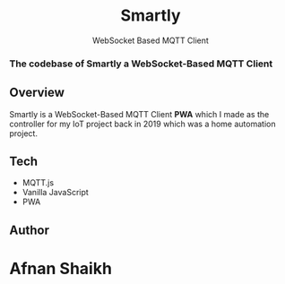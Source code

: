 <div align="center">
  
  <h1>Smartly</h1>

  <p>WebSocket Based MQTT Client</p>
</div>

### The codebase of Smartly a WebSocket-Based MQTT Client

## Overview

Smartly is a WebSocket-Based MQTT Client **PWA** which I made as the controller for my IoT project back in 2019 which was a home automation project.

## Tech

- MQTT.js
- Vanilla JavaScript
- PWA

## Author

# Afnan Shaikh
